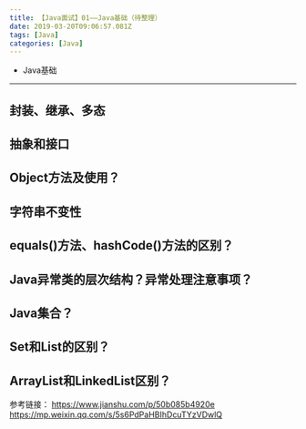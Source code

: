 ```yaml
---
title: 【Java面试】01——Java基础（待整理）
date: 2019-03-20T09:06:57.081Z
tags: [Java]
categories: [Java]
---
```


- Java基础

<!-- more -->

--------------------------------


## 封装、继承、多态

## 抽象和接口

## Object方法及使用？

## 字符串不变性

## equals()方法、hashCode()方法的区别？

## Java异常类的层次结构？异常处理注意事项？

## Java集合？

## Set和List的区别？

## ArrayList和LinkedList区别？

参考链接：
<https://www.jianshu.com/p/50b085b4920e>
<https://mp.weixin.qq.com/s/5s6PdPaHBIhDcuTYzVDwlQ>